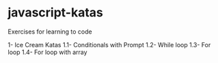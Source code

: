 # javascript-katas
Exercises for learning to code

1- Ice Cream Katas
1.1- Conditionals with Prompt
1.2- While loop
1.3- For loop
1.4- For loop with array

